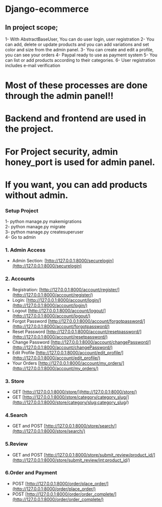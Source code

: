 # Django-ecommerce
## In project scope;
1- With AbstractBaseUser, You can do user login, user registration 
2- You can add, delete or update products and you can add variations and set color and size from the admin panel.
3- You can create and edit a profile, you can see your orders
4- Paypal ready to use as payment system
5- You can list or add products according to their categories.
6- User registration includes e-mail verification

# Most of these processes are done through the admin panel!!
# Backend and frontend are used in the project.
# For Project security, admin honey_port is used for admin panel.
# If you want, you can add products without admin.

### Setup Project</br>
1- python manage.py makemigrations</br>
2- python manage.py migrate</br>
3- python manage.py createsuperuser </br>
4- Go to admin

### 1. Admin Access
* Admin Section: [http://127.0.0.1:8000/securelogin](http://127.0.0.1:8000/securelogin)

### 2. Accounts
* Registration: [http://127.0.0.1:8000/account/register/](http://127.0.0.1:8000/account/register/)
* Login: [http://127.0.0.1:8000/account/login/](http://127.0.0.1:8000/account/login/)
* Logout [http://127.0.0.1:8000/account/logout/](http://127.0.0.1:8000/account/logout/)
* Forgot Password [http://127.0.0.1:8000/account/forgotpassword/](http://127.0.0.1:8000/account/forgotpassword/)
* Reset Password [http://127.0.0.1:8000/account/resetpassword/](http://127.0.0.1:8000/account/resetpassword/)
* Change Password [http://127.0.0.1:8000/account/changePassword/](http://127.0.0.1:8000/account/changePassword/)
* Edit Profile [http://127.0.0.1:8000/account/edit_profile/](http://127.0.0.1:8000/account/edit_profile/)
* Your Orders [http://127.0.0.1:8000/account/my_orders/](http://127.0.0.1:8000/account/my_orders/)

### 3. Store
* GET [http://127.0.0.1:8000/store/](http://127.0.0.1:8000/store/)
* GET [http://127.0.0.1:8000/store/category/category_slug/](http://127.0.0.1:8000/store/category/<slug:category_slug>/)

### 4.Search
* GET and POST [http://127.0.0.1:8000/store/search/](http://127.0.0.1:8000/store/search/)

### 5.Review
* GET and POST [http://127.0.0.1:8000/store/submit_review/product_id/](http://127.0.0.1:8000/store/submit_review/<int:product_id>/)

### 6.Order and Payment
* POST [http://127.0.0.1:8000/order/place_order/](http://127.0.0.1:8000/order/place_order/)
* POST [http://127.0.0.1:8000/order/order_complete/](http://127.0.0.1:8000/order/order_complete/)

